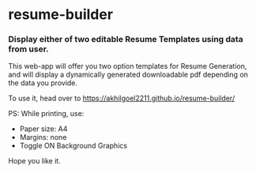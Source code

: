 # resume-builder

### Display either of two editable Resume Templates using data from user.

This web-app will offer you two option templates for Resume Generation, and will display a dynamically generated downloadable pdf depending on the data you provide.

To use it, head over to https://akhilgoel2211.github.io/resume-builder/

PS: While printing, use:

- Paper size: A4
- Margins: none
- Toggle ON Background Graphics

Hope you like it.
